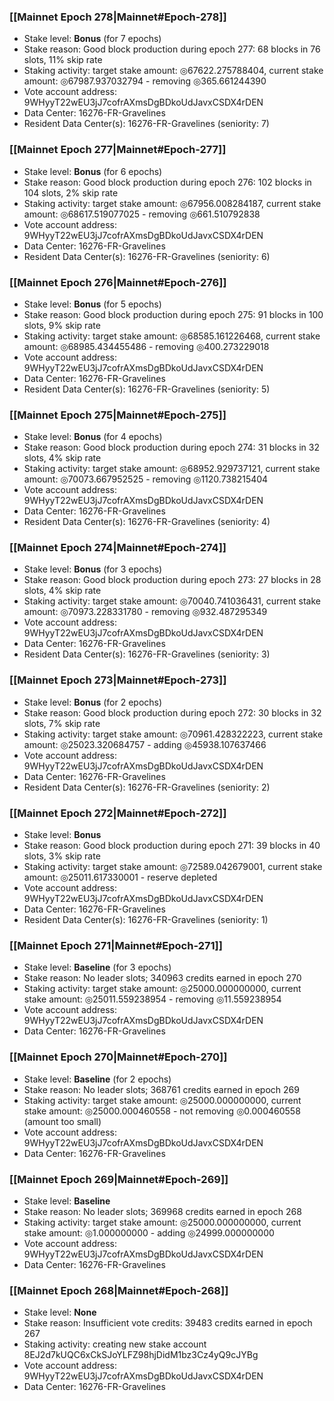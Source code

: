 ### [[Mainnet Epoch 278|Mainnet#Epoch-278]]
* Stake level: **Bonus** (for 7 epochs)
* Stake reason: Good block production during epoch 277: 68 blocks in 76 slots, 11% skip rate
* Staking activity: target stake amount: ◎67622.275788404, current stake amount: ◎67987.937032794 - removing ◎365.661244390
* Vote account address: 9WHyyT22wEU3jJ7cofrAXmsDgBDkoUdJavxCSDX4rDEN
* Data Center: 16276-FR-Gravelines
* Resident Data Center(s): 16276-FR-Gravelines (seniority: 7)
### [[Mainnet Epoch 277|Mainnet#Epoch-277]]
* Stake level: **Bonus** (for 6 epochs)
* Stake reason: Good block production during epoch 276: 102 blocks in 104 slots, 2% skip rate
* Staking activity: target stake amount: ◎67956.008284187, current stake amount: ◎68617.519077025 - removing ◎661.510792838
* Vote account address: 9WHyyT22wEU3jJ7cofrAXmsDgBDkoUdJavxCSDX4rDEN
* Data Center: 16276-FR-Gravelines
* Resident Data Center(s): 16276-FR-Gravelines (seniority: 6)
### [[Mainnet Epoch 276|Mainnet#Epoch-276]]
* Stake level: **Bonus** (for 5 epochs)
* Stake reason: Good block production during epoch 275: 91 blocks in 100 slots, 9% skip rate
* Staking activity: target stake amount: ◎68585.161226468, current stake amount: ◎68985.434455486 - removing ◎400.273229018
* Vote account address: 9WHyyT22wEU3jJ7cofrAXmsDgBDkoUdJavxCSDX4rDEN
* Data Center: 16276-FR-Gravelines
* Resident Data Center(s): 16276-FR-Gravelines (seniority: 5)
### [[Mainnet Epoch 275|Mainnet#Epoch-275]]
* Stake level: **Bonus** (for 4 epochs)
* Stake reason: Good block production during epoch 274: 31 blocks in 32 slots, 4% skip rate
* Staking activity: target stake amount: ◎68952.929737121, current stake amount: ◎70073.667952525 - removing ◎1120.738215404
* Vote account address: 9WHyyT22wEU3jJ7cofrAXmsDgBDkoUdJavxCSDX4rDEN
* Data Center: 16276-FR-Gravelines
* Resident Data Center(s): 16276-FR-Gravelines (seniority: 4)
### [[Mainnet Epoch 274|Mainnet#Epoch-274]]
* Stake level: **Bonus** (for 3 epochs)
* Stake reason: Good block production during epoch 273: 27 blocks in 28 slots, 4% skip rate
* Staking activity: target stake amount: ◎70040.741036431, current stake amount: ◎70973.228331780 - removing ◎932.487295349
* Vote account address: 9WHyyT22wEU3jJ7cofrAXmsDgBDkoUdJavxCSDX4rDEN
* Data Center: 16276-FR-Gravelines
* Resident Data Center(s): 16276-FR-Gravelines (seniority: 3)
### [[Mainnet Epoch 273|Mainnet#Epoch-273]]
* Stake level: **Bonus** (for 2 epochs)
* Stake reason: Good block production during epoch 272: 30 blocks in 32 slots, 7% skip rate
* Staking activity: target stake amount: ◎70961.428322223, current stake amount: ◎25023.320684757 - adding ◎45938.107637466
* Vote account address: 9WHyyT22wEU3jJ7cofrAXmsDgBDkoUdJavxCSDX4rDEN
* Data Center: 16276-FR-Gravelines
* Resident Data Center(s): 16276-FR-Gravelines (seniority: 2)
### [[Mainnet Epoch 272|Mainnet#Epoch-272]]
* Stake level: **Bonus**
* Stake reason: Good block production during epoch 271: 39 blocks in 40 slots, 3% skip rate
* Staking activity: target stake amount: ◎72589.042679001, current stake amount: ◎25011.617330001 - reserve depleted
* Vote account address: 9WHyyT22wEU3jJ7cofrAXmsDgBDkoUdJavxCSDX4rDEN
* Data Center: 16276-FR-Gravelines
* Resident Data Center(s): 16276-FR-Gravelines (seniority: 1)
### [[Mainnet Epoch 271|Mainnet#Epoch-271]]
* Stake level: **Baseline** (for 3 epochs)
* Stake reason: No leader slots; 340963 credits earned in epoch 270
* Staking activity: target stake amount: ◎25000.000000000, current stake amount: ◎25011.559238954 - removing ◎11.559238954
* Vote account address: 9WHyyT22wEU3jJ7cofrAXmsDgBDkoUdJavxCSDX4rDEN
* Data Center: 16276-FR-Gravelines
### [[Mainnet Epoch 270|Mainnet#Epoch-270]]
* Stake level: **Baseline** (for 2 epochs)
* Stake reason: No leader slots; 368761 credits earned in epoch 269
* Staking activity: target stake amount: ◎25000.000000000, current stake amount: ◎25000.000460558 - not removing ◎0.000460558 (amount too small)
* Vote account address: 9WHyyT22wEU3jJ7cofrAXmsDgBDkoUdJavxCSDX4rDEN
* Data Center: 16276-FR-Gravelines
### [[Mainnet Epoch 269|Mainnet#Epoch-269]]
* Stake level: **Baseline**
* Stake reason: No leader slots; 369968 credits earned in epoch 268
* Staking activity: target stake amount: ◎25000.000000000, current stake amount: ◎1.000000000 - adding ◎24999.000000000
* Vote account address: 9WHyyT22wEU3jJ7cofrAXmsDgBDkoUdJavxCSDX4rDEN
* Data Center: 16276-FR-Gravelines
### [[Mainnet Epoch 268|Mainnet#Epoch-268]]
* Stake level: **None**
* Stake reason: Insufficient vote credits: 39483 credits earned in epoch 267
* Staking activity: creating new stake account 8EJ2d7kUQC6xCkSJoYLFZ98hjDidM1bz3Cz4yQ9cJYBg
* Vote account address: 9WHyyT22wEU3jJ7cofrAXmsDgBDkoUdJavxCSDX4rDEN
* Data Center: 16276-FR-Gravelines